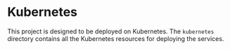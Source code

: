 # Kubernetes

This project is designed to be deployed on Kubernetes. The `kubernetes` directory contains all the Kubernetes resources
for deploying the services.
